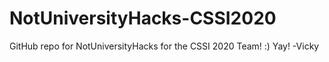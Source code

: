 # NotUniversityHacks-CSSI2020
GitHub repo for NotUniversityHacks for the CSSI 2020 Team! :)
Yay! -Vicky
